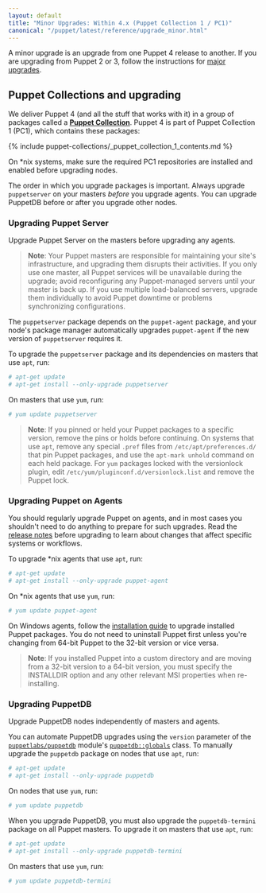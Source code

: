```yaml
---
layout: default
title: "Minor Upgrades: Within 4.x (Puppet Collection 1 / PC1)"
canonical: "/puppet/latest/reference/upgrade_minor.html"
---
```


[`puppetlabs/puppetdb`]: https://forge.puppetlabs.com/puppetlabs/puppetdb
[Puppet Collection]: ./puppet_collections.md
[major upgrades]: ./upgrade_major_pre.html

A minor upgrade is an upgrade from one Puppet 4 release to another. If you are upgrading from Puppet 2 or 3, follow the instructions for [major upgrades][].

## Puppet Collections and upgrading

We deliver Puppet 4 (and all the stuff that works with it) in a group of packages called a **[Puppet Collection][]**. Puppet 4 is part of Puppet Collection 1 (PC1), which contains these packages:

{% include puppet-collections/_puppet_collection_1_contents.md %}

On \*nix systems, make sure the required PC1 repositories are installed and enabled before upgrading nodes.

The order in which you upgrade packages is important. Always upgrade `puppetserver` on your masters _before_ you upgrade agents. You can upgrade PuppetDB before or after you upgrade other nodes.

### Upgrading Puppet Server

Upgrade Puppet Server on the masters before upgrading any agents. 

> **Note**: Your Puppet masters are responsible for maintaining your site's infrastructure, and upgrading them disrupts their activities. If you only use one master, all Puppet services will be unavailable during the upgrade; avoid reconfiguring any Puppet-managed servers until your master is back up. If you use multiple load-balanced servers, upgrade them individually to avoid Puppet downtime or problems synchronizing configurations.

The `puppetserver` package depends on the `puppet-agent` package, and your node's package manager automatically upgrades `puppet-agent` if the new version of `puppetserver` requires it.

To upgrade the `puppetserver` package and its dependencies on masters that use `apt`, run:

~~~ bash
# apt-get update
# apt-get install --only-upgrade puppetserver
~~~

On masters that use `yum`, run:

~~~ bash
# yum update puppetserver
~~~

> **Note**: If you pinned or held your Puppet packages to a specific version, remove the pins or holds before continuing. On systems that use `apt`, remove any special `.pref` files from `/etc/apt/preferences.d/` that pin Puppet packages, and use the `apt-mark unhold` command on each held package. For `yum` packages locked with the versionlock plugin, edit `/etc/yum/pluginconf.d/versionlock.list` and remove the Puppet lock.

### Upgrading Puppet on Agents

You should regularly upgrade Puppet on agents, and in most cases you shouldn't need to do anything to prepare for such upgrades. Read the [release notes](./release_notes.html) before upgrading to learn about changes that affect specific systems or workflows.

To upgrade \*nix agents that use `apt`, run:

~~~ bash
# apt-get update
# apt-get install --only-upgrade puppet-agent
~~~

On \*nix agents that use `yum`, run:

~~~ bash
# yum update puppet-agent
~~~

On Windows agents, follow the [installation guide](./install_windows.html) to upgrade installed Puppet packages. You do not need to uninstall Puppet first unless you're changing from 64-bit Puppet to the 32-bit version or vice versa.

> **Note**: If you installed Puppet into a custom directory and are moving from a 32-bit version to a 64-bit version, you must specify the INSTALLDIR option and any other relevant MSI properties when re-installing.

### Upgrading PuppetDB

Upgrade PuppetDB nodes independently of masters and agents. 

You can automate PuppetDB upgrades using the `version` parameter of the [`puppetlabs/puppetdb`][] module's [`puppetdb::globals`](https://forge.puppetlabs.com/puppetlabs/puppetdb#usage) class. To manually upgrade the `puppetdb` package on nodes that use `apt`, run:

~~~ bash
# apt-get update
# apt-get install --only-upgrade puppetdb
~~~

On nodes that use `yum`, run:

~~~ bash
# yum update puppetdb
~~~

When you upgrade PuppetDB, you must also upgrade the `puppetdb-termini` package on all Puppet masters. To upgrade it on masters that use `apt`, run:

~~~ bash
# apt-get update
# apt-get install --only-upgrade puppetdb-termini
~~~

On masters that use `yum`, run:

~~~ bash
# yum update puppetdb-termini
~~~